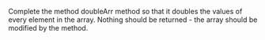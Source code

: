 Complete the method doubleArr method so that it doubles the values of every element in the array.  Nothing should be returned - the array should be modified by the method.